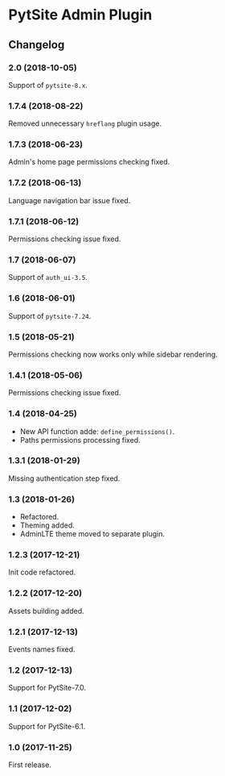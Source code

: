 # PytSite Admin Plugin


## Changelog


### 2.0 (2018-10-05)

Support of `pytsite-8.x`.


### 1.7.4 (2018-08-22)

Removed unnecessary `hreflang` plugin usage.


### 1.7.3 (2018-06-23)

Admin's home page permissions checking fixed.


### 1.7.2 (2018-06-13)

Language navigation bar issue fixed.


### 1.7.1 (2018-06-12)

Permissions checking issue fixed.


### 1.7 (2018-06-07)

Support of `auth_ui-3.5`.


### 1.6 (2018-06-01)

Support of `pytsite-7.24`.


### 1.5 (2018-05-21)

Permissions checking now works only while sidebar rendering.


### 1.4.1 (2018-05-06)

Permissions checking issue fixed.


### 1.4 (2018-04-25)

- New API function adde: `define_permissions()`.
- Paths permissions processing fixed.


### 1.3.1 (2018-01-29)

Missing authentication step fixed.


### 1.3 (2018-01-26)

- Refactored.
- Theming added.
- AdminLTE theme moved to separate plugin.


### 1.2.3 (2017-12-21)

Init code refactored.


### 1.2.2 (2017-12-20)

Assets building added.


### 1.2.1 (2017-12-13)

Events names fixed.


### 1.2 (2017-12-13)

Support for PytSite-7.0.


### 1.1 (2017-12-02)

Support for PytSite-6.1.


### 1.0 (2017-11-25)

First release.
